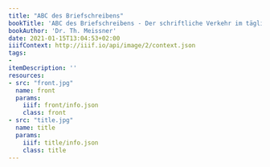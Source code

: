 ```yaml
---
title: "ABC des Briefschreibens"
bookTitle: 'ABC des Briefschreibens - Der schriftliche Verkehr im täglichen Geschäfts- und Privatverkehr'
bookAuthor: 'Dr. Th. Meissner'
date: 2021-01-15T13:04:53+02:00
iiifContext: http://iiif.io/api/image/2/context.json
tags:
-
itemDescription: ''
resources:
- src: "front.jpg"
  name: front
  params:
    iiif: front/info.json
    class: front
- src: "title.jpg"
  name: title
  params:
    iiif: title/info.json
    class: title
---
```

